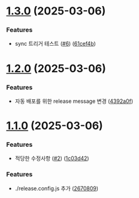 # [1.3.0](https://github.com/hmu332233/playground.semantic-release/compare/v1.2.0...v1.3.0) (2025-03-06)


### Features

* sync 트리거 테스트 ([#6](https://github.com/hmu332233/playground.semantic-release/issues/6)) ([61cef4b](https://github.com/hmu332233/playground.semantic-release/commit/61cef4b502929e62090b239c7a6ec8eed8aaa1fc))

# [1.2.0](https://github.com/hmu332233/playground.semantic-release/compare/v1.1.0...v1.2.0) (2025-03-06)


### Features

* 자동 배포를 위한 release message 변경 ([4392a0f](https://github.com/hmu332233/playground.semantic-release/commit/4392a0fe5fe9dfb58c5034fc620c76bec312cf3f))

# [1.1.0](https://github.com/hmu332233/playground.semantic-release/compare/v1.0.0...v1.1.0) (2025-03-06)


### Features

* 적당한 수정사항 ([#2](https://github.com/hmu332233/playground.semantic-release/issues/2)) ([1c03d42](https://github.com/hmu332233/playground.semantic-release/commit/1c03d42c0edc3d47ad8314803663325d8445c18f))

### Features

* ./release.config.js 추가 ([2670809](https://github.com/hmu332233/playground.semantic-release/commit/26708090f1009837a12bdeefb6f2560d72ae5b42))
